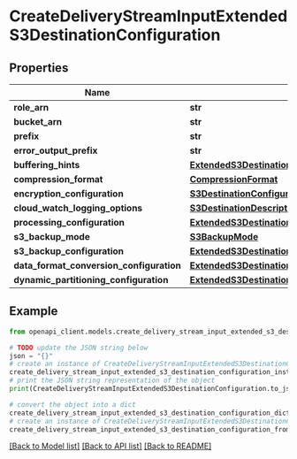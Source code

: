 # CreateDeliveryStreamInputExtendedS3DestinationConfiguration


## Properties

Name | Type | Description | Notes
------------ | ------------- | ------------- | -------------
**role_arn** | **str** |  | 
**bucket_arn** | **str** |  | 
**prefix** | **str** |  | [optional] 
**error_output_prefix** | **str** |  | [optional] 
**buffering_hints** | [**ExtendedS3DestinationConfigurationBufferingHints**](ExtendedS3DestinationConfigurationBufferingHints.md) |  | [optional] 
**compression_format** | [**CompressionFormat**](CompressionFormat.md) |  | [optional] 
**encryption_configuration** | [**S3DestinationConfigurationEncryptionConfiguration**](S3DestinationConfigurationEncryptionConfiguration.md) |  | [optional] 
**cloud_watch_logging_options** | [**S3DestinationDescriptionCloudWatchLoggingOptions**](S3DestinationDescriptionCloudWatchLoggingOptions.md) |  | [optional] 
**processing_configuration** | [**ExtendedS3DestinationConfigurationProcessingConfiguration**](ExtendedS3DestinationConfigurationProcessingConfiguration.md) |  | [optional] 
**s3_backup_mode** | [**S3BackupMode**](S3BackupMode.md) |  | [optional] 
**s3_backup_configuration** | [**ExtendedS3DestinationConfigurationS3BackupConfiguration**](ExtendedS3DestinationConfigurationS3BackupConfiguration.md) |  | [optional] 
**data_format_conversion_configuration** | [**ExtendedS3DestinationConfigurationDataFormatConversionConfiguration**](ExtendedS3DestinationConfigurationDataFormatConversionConfiguration.md) |  | [optional] 
**dynamic_partitioning_configuration** | [**ExtendedS3DestinationConfigurationDynamicPartitioningConfiguration**](ExtendedS3DestinationConfigurationDynamicPartitioningConfiguration.md) |  | [optional] 

## Example

```python
from openapi_client.models.create_delivery_stream_input_extended_s3_destination_configuration import CreateDeliveryStreamInputExtendedS3DestinationConfiguration

# TODO update the JSON string below
json = "{}"
# create an instance of CreateDeliveryStreamInputExtendedS3DestinationConfiguration from a JSON string
create_delivery_stream_input_extended_s3_destination_configuration_instance = CreateDeliveryStreamInputExtendedS3DestinationConfiguration.from_json(json)
# print the JSON string representation of the object
print(CreateDeliveryStreamInputExtendedS3DestinationConfiguration.to_json())

# convert the object into a dict
create_delivery_stream_input_extended_s3_destination_configuration_dict = create_delivery_stream_input_extended_s3_destination_configuration_instance.to_dict()
# create an instance of CreateDeliveryStreamInputExtendedS3DestinationConfiguration from a dict
create_delivery_stream_input_extended_s3_destination_configuration_from_dict = CreateDeliveryStreamInputExtendedS3DestinationConfiguration.from_dict(create_delivery_stream_input_extended_s3_destination_configuration_dict)
```
[[Back to Model list]](../README.md#documentation-for-models) [[Back to API list]](../README.md#documentation-for-api-endpoints) [[Back to README]](../README.md)


